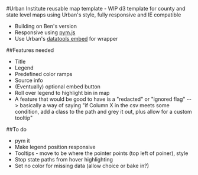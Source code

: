 #Urban Institute reusable map template - WIP
d3 template for county and state level maps using Urban's style, fully responsive and IE compatible
* Building on Ben's version
* Responsive using [pym.js](https://github.com/nprapps/pym.js)
* Use Urban's [datatools embed](https://github.com/UrbanInstitute/datatools-embed) for wrapper

##Features needed
* Title
* Legend
* Predefined color ramps
* Source info
* (Eventually) optional embed button
* Roll over legend to highlight bin in map
* A feature that would be good to have is a "redacted" or "ignored flag" --> basically a way of saying "if Column X in the csv meets some condition, add a class to the path and grey it out, plus allow for a custom tooltip"

##To do
* pym it
* Make legend position responsive
* Tooltips - move to be where the pointer points (top left of poiner), style
* Stop state paths from hover highlighting
* Set no color for missing data (allow choice or bake in?)